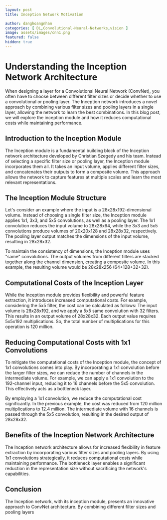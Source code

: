 ```yaml
---
layout: post
title: Inception Network Motivation

author: danghoangnhan
categories: [ DL,Convolutional-Neural-Networks,vision ]
image: assets/images/cnn1.png
featured: false
hidden: true
---
```


# Understanding the Inception Network Architecture

When designing a layer for a Convolutional Neural Network (ConvNet), you often have to choose between different filter sizes or decide whether to use a convolutional or pooling layer. The Inception network introduces a novel approach by combining various filter sizes and pooling layers in a single layer, allowing the network to learn the best combinations. In this blog post, we will explore the inception module and how it reduces computational costs while maintaining performance.

## Introduction to the Inception Module

The Inception module is a fundamental building block of the Inception network architecture developed by Christian Szegedy and his team. Instead of selecting a specific filter size or pooling layer, the Inception module incorporates them all. It takes an input volume, applies different filter sizes, and concatenates their outputs to form a composite volume. This approach allows the network to capture features at multiple scales and learn the most relevant representations.

## The Inception Module Structure

Let's consider an example where the input is a 28x28x192-dimensional volume. Instead of choosing a single filter size, the Inception module applies 1x1, 3x3, and 5x5 convolutions, as well as a pooling layer. The 1x1 convolution reduces the input volume to 28x28x64, while the 3x3 and 5x5 convolutions produce volumes of 20x20x128 and 28x28x32, respectively. The pooling layer output matches the dimensions of the input volume, resulting in 28x28x32.

To maintain the consistency of dimensions, the Inception module uses "same" convolutions. The output volumes from different filters are stacked together along the channel dimension, creating a composite volume. In this example, the resulting volume would be 28x28x256 (64+128+32+32).

## Computational Costs of the Inception Layer

While the Inception module provides flexibility and powerful feature extraction, it introduces increased computational costs. For example, considering the 5x5 filter, the cost can be calculated as follows: The input volume is 28x28x192, and we apply a 5x5 same convolution with 32 filters. This results in an output volume of 28x28x32. Each output value requires 5x5x192 multiplications. So, the total number of multiplications for this operation is 120 million.

## Reducing Computational Costs with 1x1 Convolutions

To mitigate the computational costs of the Inception module, the concept of 1x1 convolutions comes into play. By incorporating a 1x1 convolution before the larger filter sizes, we can reduce the number of channels in the intermediate volume. For example, we can apply a 1x1 convolution to the 192-channel input, reducing it to 16 channels before the 5x5 convolution. This effectively acts as a bottleneck layer.

By employing a 1x1 convolution, we reduce the computational cost significantly. In the previous example, the cost was reduced from 120 million multiplications to 12.4 million. The intermediate volume with 16 channels is passed through the 5x5 convolution, resulting in the desired output of 28x28x32.

## Benefits of the Inception Network Architecture

The Inception network architecture allows for increased flexibility in feature extraction by incorporating various filter sizes and pooling layers. By using 1x1 convolutions strategically, it reduces computational costs while maintaining performance. The bottleneck layer enables a significant reduction in the representation size without sacrificing the network's capabilities.

## Conclusion

The Inception network, with its inception module, presents an innovative approach to ConvNet architecture. By combining different filter sizes and pooling layers
